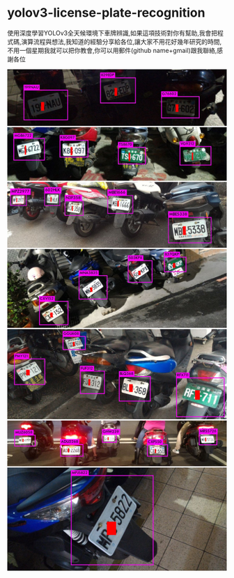 ﻿# yolov3-license-plate-recognition
使用深度學習YOLOv3全天候環境下車牌辨識,如果這項技術對你有幫助,我會把程式碼,演算流程與想法,我知道的經驗分享給各位,讓大家不用花好幾年研究的時間,不用一個星期我就可以把你教會,你可以用郵件(github name+gmail)跟我聯絡,感謝各位

![ScreenShot](000104.jpg)
![ScreenShot](000132.jpg)
![ScreenShot](300209.jpg)
![ScreenShot](300220.jpg)
![ScreenShot](300225.jpg)
![ScreenShot](400041.jpg)
![ScreenShot](300232.jpg)